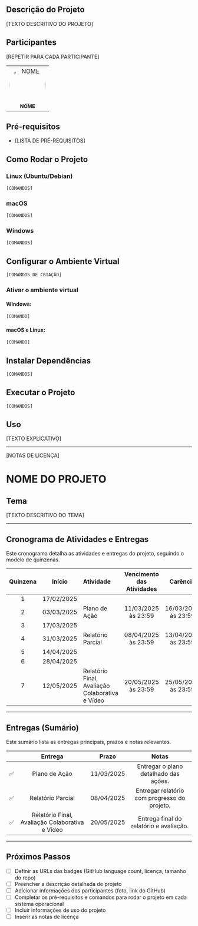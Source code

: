 ## Descrição do Projeto
[TEXTO DESCRITIVO DO PROJETO]

## Participantes

<table>
<tr>
<td align="center"><a href="LINK_GITHUB"><img style="border-radius: 50%;" src="FOTO_PERFIL" width="100px;" alt="NOME"/><br /><sub><b>NOME</b></sub></a><br/></td>
[REPETIR PARA CADA PARTICIPANTE]  
</table>

## Pré-requisitos

- [LISTA DE PRÉ-REQUISITOS]

## Como Rodar o Projeto

### Linux (Ubuntu/Debian)
```bash
[COMANDOS]
```

### macOS
```bash
[COMANDOS]
```

### Windows
```bash
[COMANDOS]
```

## Configurar o Ambiente Virtual

```bash
[COMANDOS DE CRIAÇÃO]
```

### Ativar o ambiente virtual

#### Windows:
```bash
[COMANDO]
```

#### macOS e Linux:
```bash
[COMANDO]
```

## Instalar Dependências

```bash
[COMANDOS]
```

## Executar o Projeto

```bash
[COMANDOS]
```

## Uso

[TEXTO EXPLICATIVO]

---

[NOTAS DE LICENÇA]

# NOME DO PROJETO

## Tema

[TEXTO DESCRITIVO DO TEMA]

---

## Cronograma de Atividades e Entregas

Este cronograma detalha as atividades e entregas do projeto, seguindo o modelo de quinzenas.

|  Quinzena | Início      | Atividade                             | Vencimento das Atividades | Carência      |
| :--------: | :----------: | :------------------------------------- | :-----------------------: | :------------: |
|    1     |  17/02/2025  |                                         |                           |                |
|    2     |  03/03/2025  |  Plano de Ação                          |     11/03/2025 às 23:59    |  16/03/2025 às 23:59  |
|    3     |  17/03/2025  |                                         |                           |                |
|    4     |  31/03/2025  |  Relatório Parcial                       |     08/04/2025 às 23:59    |  13/04/2025 às 23:59  |
|    5     |  14/04/2025  |                                         |                           |                |
|    6     |  28/04/2025  |                                         |                           |                |
|    7     |  12/05/2025  |  Relatório Final, Avaliação Colaborativa e Vídeo  |     20/05/2025 às 23:59    |  25/05/2025 às 23:59  |

---

## Entregas (Sumário)

Este sumário lista as entregas principais, prazos e notas relevantes.

|     | Entrega                             | Prazo       | Notas                                       |
|:---:|:-------------------------------------:|:-----------:|:--------------------------------------------:|
| ✅ | Plano de Ação                        | 11/03/2025  | Entregar o plano detalhado das ações.        |
| ✅ | Relatório Parcial                    | 08/04/2025  | Entregar relatório com progresso do projeto. |
| ✅ | Relatório Final, Avaliação Colaborativa e Vídeo | 20/05/2025  | Entrega final do relatório e avaliação.  |

---

## Próximos Passos

*   [ ] Definir as URLs das badges (GitHub language count, licença, tamanho do repo)
*   [ ] Preencher a descrição detalhada do projeto
*   [ ] Adicionar informações dos participantes (foto, link do GitHub)
*   [ ] Completar os pré-requisitos e comandos para rodar o projeto em cada sistema operacional
*   [ ] Incluir informações de uso do projeto
*   [ ] Inserir as notas de licença
```


